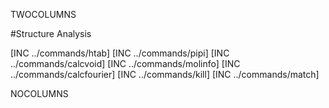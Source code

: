 TWOCOLUMNS

#Structure Analysis

[INC ../commands/htab]
[INC ../commands/pipi]
[INC ../commands/calcvoid]
[INC ../commands/molinfo]
[INC ../commands/calcfourier]
[INC ../commands/kill]
[INC ../commands/match]

NOCOLUMNS

